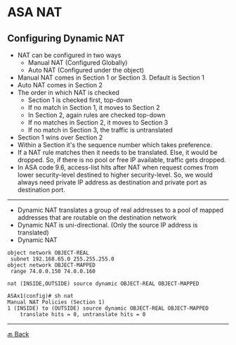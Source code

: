 # ASA NAT

## Configuring Dynamic NAT

*  NAT can be configured in two ways
    + Manual NAT (Configured Globally)
    + Auto NAT (Configured under the object)
* Manual NAT comes in Section 1 or Section 3. Default is Section 1
* Auto NAT comes in Section 2
* The order in which NAT is checked
    + Section 1 is checked first, top-down
    + If no match in Section 1, it moves to Section 2
    + In Section 2, again rules are checked top-down
    + If no matches in Section 2, it moves to Section 3
    + If no match in Section 3, the traffic is untranslated
* Section 1 wins over Section 2
* Within a Section it's the sequence number which takes preference.
* If a NAT rule matches then it needs to be translated. Else, it would be dropped. So, if there is no pool or free IP available, traffic gets dropped.
* In ASA code 9.6, access-list hits after NAT when request comes from lower security-level destined to higher security-level. So, we would always need private IP address as destination and private port as destination port.

---

* Dynamic NAT translates a group of real addresses to a pool of mapped addresses that are routable on the destination network
* Dynamic NAT is uni-directional. (Only the source IP address is translated)
* Dynamic NAT

```
object network OBJECT-REAL
 subnet 192.168.65.0 255.255.255.0
object network OBJECT-MAPPED
 range 74.0.0.150 74.0.0.160

nat (INSIDE,OUTSIDE) source dynamic OBJECT-REAL OBJECT-MAPPED

ASAx1(config)# sh nat
Manual NAT Policies (Section 1)
1 (INSIDE) to (OUTSIDE) source dynamic OBJECT-REAL OBJECT-MAPPED
    translate hits = 0, untranslate hits = 0
```


---

[🔙 Back](../README.md)
